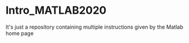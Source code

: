 # Intro_MATLAB2020
It's just a repository containing multiple instructions given by the Matlab home page 
